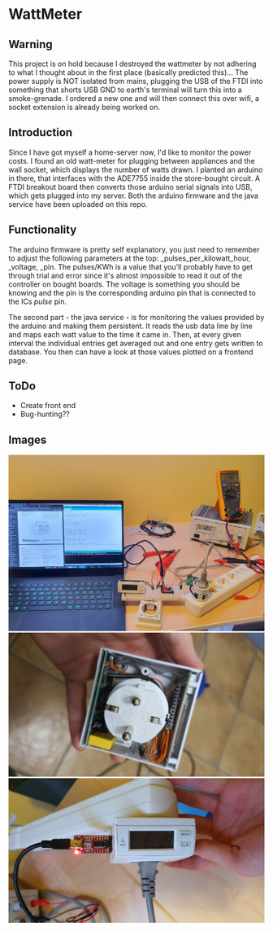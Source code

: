 # WattMeter

## Warning
This project is on hold because I destroyed the wattmeter by not adhering to what I thought about in the first place (basically predicted this)... The power supply is NOT isolated from mains, plugging the USB of the FTDI into something that shorts USB GND to earth's terminal will turn this into a smoke-grenade. I ordered a new one and will then connect this over wifi, a socket extension is already being worked on.

## Introduction
Since I have got myself a home-server now, I'd like to monitor the power costs. I found an old watt-meter for plugging between appliances and the wall socket, which displays the number of watts drawn. I planted an arduino in there, that interfaces with the ADE7755 inside the store-bought circuit. A FTDI breakout board then converts those arduino serial signals into USB, which gets plugged into my server. Both the arduino firmware and the java service have been uploaded on this repo.

## Functionality
The arduino firmware is pretty self explanatory, you just need to remember to adjust the following parameters at the top: _pulses_per_kilowatt_hour, _voltage, _pin. The pulses/KWh is a value that you'll probably have to get through trial and error since it's almost impossible to read it out of the controller on bought boards. The voltage is something you should be knowing and the pin is the corresponding arduino pin that is connected to the ICs *pulse* pin.

The second part - the java service - is for monitoring the values provided by the arduino and making them persistent. It reads the usb data line by line and maps each watt value to the time it came in. Then, at every given interval the individual entries get averaged out and one entry gets written to database. You then can have a look at those values plotted on a frontend page.

## ToDo
* Create front end
* Bug-hunting??

## Images
![Experimenting](readme_images/experimenting.jpg)
![Inner Wiring](readme_images/inner_wiring.jpg)
![FTDI Interface](readme_images/ftdi_interface.jpg)


